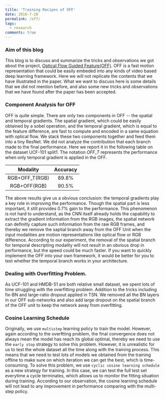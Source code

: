 ```yaml
---
title: 'Training Recipes of OFF'
date: 2018-7-20
permalink: /off/
tags:
  - research
comments: true
---
```


### Aim of this blog

This blog is to discuss and summarize the tricks and observations we got about the project, [Optical Flow Guided Feature(OFF)](https://github.com/kevin-ssy/Optical-Flow-Guided-Feature). OFF is a fast motion representation that could be easily embeded into any kinds of video based deep learning framework. Here we will not replicate the contents that we have illustrated in the paper. What we want to discuss here is some details that we did not mention before, and also some new tricks and observations that we have found after the paper has been accepted.

### Component Analysis for OFF

OFF is quite simple. There are only two components in OFF -- the spatial and temporal gradients. The spatial gradient, which could be easily obtained by a sobel operation, and the temporal gradient, which is equal to the feature difference, are fast to compute and encoded in a same equation with optical flow. We stack these two components together and feed them into a tiny ResNet. We did not analyze the contribution that each branch made to the final performance. Here we report it in the following table on the dataset UCF-101 split1. The notation *OFF_T* represents the performance when only temporal gradient is applied in the OFF.

| Modality | Accuracy |
|       :-:       |  :-:  |
|  RGB+OFF_T(RGB) | 89.8% |
|   RGB+OFF(RGB)  | 90.5% |

The above results give us a obvious conclusion: the temporal gradients play a key role in improving the performance. Though the spatial part is less important, it still provides 0.7% gain to the performance. This phenomenon is not hard to understand, as the CNN itself already holds the capability to extract the gradient information from the RGB images, the spatial network can definitly capture such information from the raw RGB frames, and thereby we remove the saptial branch away from the OFF Unit when the input modalities are motion representations like optical flow or RGB difference. According to our experiment, the removal of the spatial branch for temporal descripting modality will not result in an obvious drop in performance, but the speed could be much faster. If you want to quickly implement the OFF into your own framework, it would be better for you to test whether the temporal branch works in your architecture.

### Dealing with Overfitting Problem.

As UCF-101 and HMDB-51 are both relative small dataset, we spent lots of time struggling with the overfitting problem. Addition to the tricks including fix-BN and large-ratio dropout applied in TSN. We removed all the BN layers in our OFF sub-networks and also add large dropout on the spatial branch of the OFF unit to keep the network away from overfitting.

### Cosine Learning Schedule

Originally, we use ```multistep``` learning policy to train the model. However, again according to the overftting problem, the final convergence does not always mean the model has reach its global optimal, thereby we need to use the ```early stop``` strategy to solve this problem. However, it is unrealistic for us to test the whole dataset all the time along with the training process. This means that we need to test lots of models we obtained from the training offline to make sure on which iteration we can get the best, which is time-consuming. To solve this problem, we use ```cyclic cosine learning schedule``` as a new strategy for training. In this case, we can test the full test set everytime a cycle terminates, which allows us to monitor the fitting situation during training. According to our observation, the cosine learning schedule will not lead to any improvement in performance comparing with the multi-step policy.

